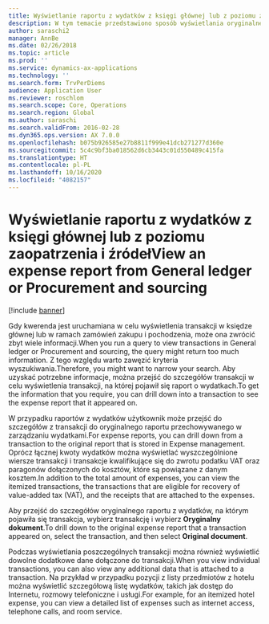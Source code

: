 ```yaml
---
title: Wyświetlanie raportu z wydatków z księgi głównej lub z poziomu zaopatrzenia i źródeł
description: W tym temacie przedstawiono sposób wyświetlania oryginalnego raportu o wydatkach, na którym pojawiła się transakcja.
author: saraschi2
manager: AnnBe
ms.date: 02/26/2018
ms.topic: article
ms.prod: ''
ms.service: dynamics-ax-applications
ms.technology: ''
ms.search.form: TrvPerDiems
audience: Application User
ms.reviewer: roschlom
ms.search.scope: Core, Operations
ms.search.region: Global
ms.author: saraschi
ms.search.validFrom: 2016-02-28
ms.dyn365.ops.version: AX 7.0.0
ms.openlocfilehash: b075b926585e27b8811f999e41dcb271277d360e
ms.sourcegitcommit: 5c4c9bf3ba018562d6cb3443c01d550489c415fa
ms.translationtype: HT
ms.contentlocale: pl-PL
ms.lasthandoff: 10/16/2020
ms.locfileid: "4082157"
---
```

# <a name="view-an-expense-report-from-general-ledger-or-procurement-and-sourcing"></a><span data-ttu-id="0e2f0-103">Wyświetlanie raportu z wydatków z księgi głównej lub z poziomu zaopatrzenia i źródeł</span><span class="sxs-lookup"><span data-stu-id="0e2f0-103">View an expense report from General ledger or Procurement and sourcing</span></span>

[!include [banner](../includes/banner.md)]

<span data-ttu-id="0e2f0-104">Gdy kwerenda jest uruchamiana w celu wyświetlenia transakcji w księdze głównej lub w ramach zamówień zakupu i pochodzenia, może ona zwrócić zbyt wiele informacji.</span><span class="sxs-lookup"><span data-stu-id="0e2f0-104">When you run a query to view transactions in General ledger or Procurement and sourcing, the query might return too much information.</span></span> <span data-ttu-id="0e2f0-105">Z tego względu warto zawęzić kryteria wyszukiwania.</span><span class="sxs-lookup"><span data-stu-id="0e2f0-105">Therefore, you might want to narrow your search.</span></span> <span data-ttu-id="0e2f0-106">Aby uzyskać potrzebne informacje, można przejść do szczegółów transakcji w celu wyświetlenia transakcji, na której pojawił się raport o wydatkach.</span><span class="sxs-lookup"><span data-stu-id="0e2f0-106">To get the information that you require, you can drill down into a transaction to see the expense report that it appeared on.</span></span>

<span data-ttu-id="0e2f0-107">W przypadku raportów z wydatków użytkownik może przejść do szczegółów z transakcji do oryginalnego raportu przechowywanego w zarządzaniu wydatkami.</span><span class="sxs-lookup"><span data-stu-id="0e2f0-107">For expense reports, you can drill down from a transaction to the original report that is stored in Expense management.</span></span> <span data-ttu-id="0e2f0-108">Oprócz łącznej kwoty wydatków można wyświetlać wyszczególnione wiersze transakcji i transakcje kwalifikujące się do zwrotu podatku VAT oraz paragonów dołączonych do kosztów, które są powiązane z danym kosztem.</span><span class="sxs-lookup"><span data-stu-id="0e2f0-108">In addition to the total amount of expenses, you can view the itemized transactions, the transactions that are eligible for recovery of value-added tax (VAT), and the receipts that are attached to the expenses.</span></span>

<span data-ttu-id="0e2f0-109">Aby przejść do szczegółów oryginalnego raportu z wydatków, na którym pojawiła się transakcja, wybierz transakcję i wybierz **Oryginalny dokument**.</span><span class="sxs-lookup"><span data-stu-id="0e2f0-109">To drill down to the original expense report that a transaction appeared on, select the transaction, and then select **Original document**.</span></span>

<span data-ttu-id="0e2f0-110">Podczas wyświetlania poszczególnych transakcji można również wyświetlić dowolne dodatkowe dane dołączone do transakcji.</span><span class="sxs-lookup"><span data-stu-id="0e2f0-110">When you view individual transactions, you can also view any additional data that is attached to a transaction.</span></span> <span data-ttu-id="0e2f0-111">Na przykład w przypadku pozycji z listy przedmiotów z hotelu można wyświetlić szczegółową listę wydatków, takich jak dostęp do Internetu, rozmowy telefoniczne i usługi.</span><span class="sxs-lookup"><span data-stu-id="0e2f0-111">For example, for an itemized hotel expense, you can view a detailed list of expenses such as internet access, telephone calls, and room service.</span></span>
